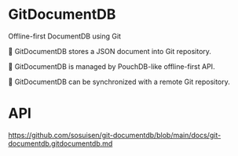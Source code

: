 # GitDocumentDB

Offline-first DocumentDB using Git

:green_book: GitDocumentDB stores a JSON document into Git repository. 

:art: GitDocumentDB is managed by PouchDB-like offline-first API. 

:rocket: GitDocumentDB can be synchronized with a remote Git repository.

# API
https://github.com/sosuisen/git-documentdb/blob/main/docs/git-documentdb.gitdocumentdb.md